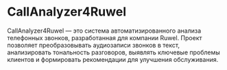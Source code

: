 # CallAnalyzer4Ruwel
CallAnalyzer4Ruwel — это система автоматизированного анализа телефонных звонков, разработанная для компании Ruwel. Проект позволяет преобразовывать аудиозаписи звонков в текст, анализировать тональность разговоров, выявлять ключевые проблемы клиентов и формировать рекомендации для улучшения обслуживания.
